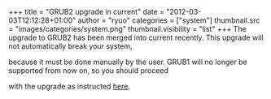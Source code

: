 +++
title = "GRUB2 upgrade in current"
date = "2012-03-03T12:12:28+01:00"
author = "ryuo"
categories = ["system"]
thumbnail.src = "images/categories/system.png"
thumbnail.visibility = "list"
+++
The upgrade to GRUB2 has been merged into current recently. This upgrade will not automatically break your system,  

 because it must be done manually by the user. GRUB1 will no longer be supported from now on, so you should proceed  

 with the upgrade as instructed [here](/docs/upgrade.html#_grub2_upgrade).  
